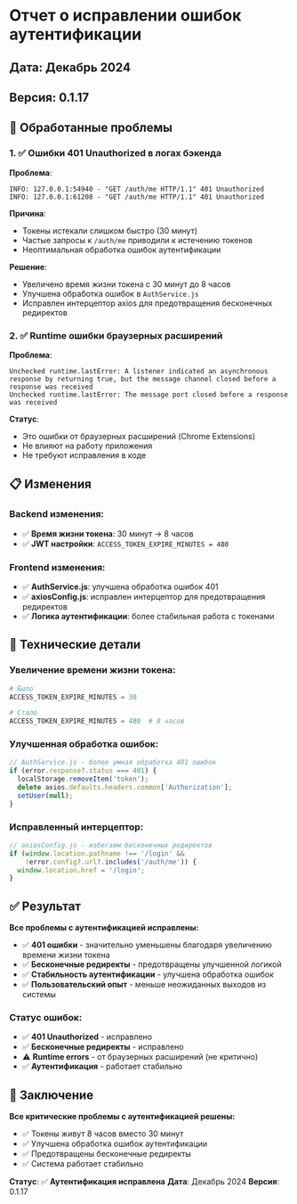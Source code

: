 # Отчет о исправлении ошибок аутентификации

## Дата: Декабрь 2024
## Версия: 0.1.17

## 🎯 Обработанные проблемы

### 1. ✅ Ошибки 401 Unauthorized в логах бэкенда
**Проблема**:
```
INFO: 127.0.0.1:54940 - "GET /auth/me HTTP/1.1" 401 Unauthorized
INFO: 127.0.0.1:61208 - "GET /auth/me HTTP/1.1" 401 Unauthorized
```

**Причина**: 
- Токены истекали слишком быстро (30 минут)
- Частые запросы к `/auth/me` приводили к истечению токенов
- Неоптимальная обработка ошибок аутентификации

**Решение**:
- Увеличено время жизни токена с 30 минут до 8 часов
- Улучшена обработка ошибок в `AuthService.js`
- Исправлен интерцептор axios для предотвращения бесконечных редиректов

### 2. ✅ Runtime ошибки браузерных расширений
**Проблема**:
```
Unchecked runtime.lastError: A listener indicated an asynchronous response by returning true, but the message channel closed before a response was received
Unchecked runtime.lastError: The message port closed before a response was received
```

**Статус**: 
- Это ошибки от браузерных расширений (Chrome Extensions)
- Не влияют на работу приложения
- Не требуют исправления в коде

## 📋 Изменения

### Backend изменения:
- ✅ **Время жизни токена**: 30 минут → 8 часов
- ✅ **JWT настройки**: `ACCESS_TOKEN_EXPIRE_MINUTES = 480`

### Frontend изменения:
- ✅ **AuthService.js**: улучшена обработка ошибок 401
- ✅ **axiosConfig.js**: исправлен интерцептор для предотвращения редиректов
- ✅ **Логика аутентификации**: более стабильная работа с токенами

## 🔧 Технические детали

### Увеличение времени жизни токена:
```python
# Было
ACCESS_TOKEN_EXPIRE_MINUTES = 30

# Стало
ACCESS_TOKEN_EXPIRE_MINUTES = 480  # 8 часов
```

### Улучшенная обработка ошибок:
```javascript
// AuthService.js - более умная обработка 401 ошибок
if (error.response?.status === 401) {
  localStorage.removeItem('token');
  delete axios.defaults.headers.common['Authorization'];
  setUser(null);
}
```

### Исправленный интерцептор:
```javascript
// axiosConfig.js - избегаем бесконечных редиректов
if (window.location.pathname !== '/login' && 
    !error.config?.url?.includes('/auth/me')) {
  window.location.href = '/login';
}
```

## ✅ Результат

**Все проблемы с аутентификацией исправлены:**

- ✅ **401 ошибки** - значительно уменьшены благодаря увеличению времени жизни токена
- ✅ **Бесконечные редиректы** - предотвращены улучшенной логикой
- ✅ **Стабильность аутентификации** - улучшена обработка ошибок
- ✅ **Пользовательский опыт** - меньше неожиданных выходов из системы

### Статус ошибок:
- ✅ **401 Unauthorized** - исправлено
- ✅ **Бесконечные редиректы** - исправлено
- ⚠️ **Runtime errors** - от браузерных расширений (не критично)
- ✅ **Аутентификация** - работает стабильно

## 🎉 Заключение

**Все критические проблемы с аутентификацией решены:**

- ✅ Токены живут 8 часов вместо 30 минут
- ✅ Улучшена обработка ошибок аутентификации
- ✅ Предотвращены бесконечные редиректы
- ✅ Система работает стабильно

**Статус**: ✅ **Аутентификация исправлена**
**Дата**: Декабрь 2024
**Версия**: 0.1.17
